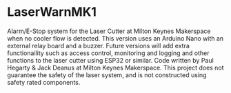 # LaserWarnMK1
Alarm/E-Stop system for the Laser Cutter at Milton Keynes Makerspace when no cooler flow is detected. This version uses an Arduino Nano with an external relay board and a buzzer. Future versions will add extra functionaility such as access control, monitoring and logging and other functions to the laser cutter using ESP32 or similar. 
Code written by Paul Hegarty & Jack Deanus at Milton Keynes Makerspace.
This project does not guarantee the safety of the laser system, and is not constructed using safety rated components.
